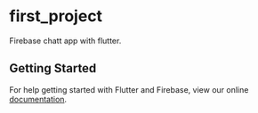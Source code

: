 # first_project

Firebase chatt app with flutter.

## Getting Started

For help getting started with Flutter and Firebase, view our online
[documentation](https://codelabs.developers.google.com/codelabs/flutter-firebase/#0).
